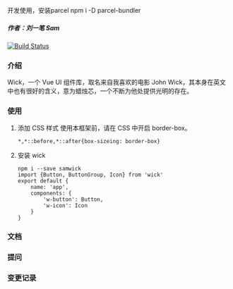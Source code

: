 开发使用，安装parcel 
npm i -D parcel-bundler


##### 作者：**刘一笔 Sam**

[![Build Status](https://travis-ci.org/OrangeSAM/Vue-Wick.svg?branch=master)](https://travis-ci.org/OrangeSAM/Vue-Wick)

### 介绍

Wick，一个 Vue UI 组件库，取名来自我喜欢的电影 John Wick，其本身在英文中也有很好的含义，意为蜡烛芯，一个不断为他处提供光明的存在。

### 使用

1. 添加 CSS 样式
   使用本框架前，请在 CSS 中开启 border-box。
   ```
   *,*::before,*::after{box-sizeing: border-box}
   ```
2. 安装 wick
   ```
   npm i --save samwick
   import {Button, ButtonGroup, Icon} from 'wick'
   export default {
       name: 'app',
       components: {
           'w-button': Button,
           'w-icon': Icon
       }
   }
   ```

### 文档

### 提问

### 变更记录
